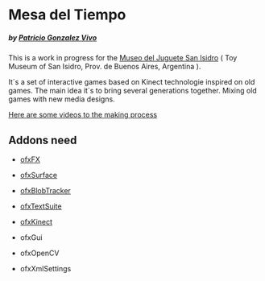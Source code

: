 # Mesa del Tiempo
##### by [Patricio Gonzalez Vivo](http://www.patriciogonzalezvivo.com)

This is a work in progress for the [Museo del Juguete San Isidro](http://web.museodeljuguetesi.org.ar/) ( Toy Museum of San Isidro, Prov. de Buenos Aires, Argentina ).

It´s a set of interactive games based on Kinect technologie inspired on old games. The main idea it´s to bring several generations together. Mixing old games with new media designs.

[Here are some videos to the making process](http://www.patriciogonzalezvivo.com/blog/?p=601)

## Addons need

- [ofxFX](https://github.com/patriciogonzalezvivo/ofxFX)

- [ofxSurface](https://github.com/patriciogonzalezvivo/ofxSurface)

- [ofxBlobTracker](https://github.com/patriciogonzalezvivo/ofxBlobTracker)

- [ofxTextSuite](https://github.com/patriciogonzalezvivo/ofxTextSuite)

- [ofxKinect](https://github.com/ofTheo/ofxKinect)

- ofxGui

- ofxOpenCV

- ofxXmlSettings